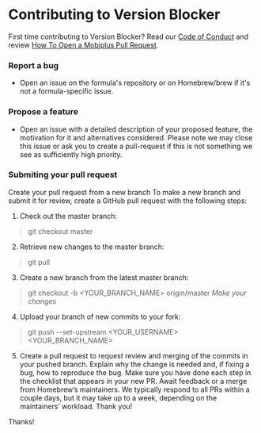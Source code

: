 # Contributing to Version Blocker

First time contributing to Version Blocker? Read our [Code of Conduct](CODE_OF_CONDUCT.md) and review [How To Open a Mobiplus Pull Request](https://docs.brew.sh/How-To-Open-a-Homebrew-Pull-Request).

### Report a bug

* Open an issue on the formula's repository or on Homebrew/brew if it's not a formula-specific issue.

### Propose a feature

* Open an issue with a detailed description of your proposed feature, the motivation for it and alternatives considered. Please note we may close this issue or ask you to create a pull-request if this is not something we see as sufficiently high priority.

### Submiting your pull request

Create your pull request from a new branch
To make a new branch and submit it for review, create a GitHub pull request with the following steps:

1. Check out the master branch:
> git checkout master
2. Retrieve new changes to the master branch:
> git pull
3. Create a new branch from the latest master branch:
> git checkout -b <YOUR_BRANCH_NAME> origin/master
*Make your changes*
4. Upload your branch of new commits to your fork:
> git push --set-upstream <YOUR_USERNAME> <YOUR_BRANCH_NAME>
5. Create a pull request to request review and merging of the commits in your pushed branch. Explain why the change is needed and, if fixing a bug, how to reproduce the bug. Make sure you have done each step in the checklist that appears in your new PR.
Await feedback or a merge from Homebrew’s maintainers. We typically respond to all PRs within a couple days, but it may take up to a week, depending on the maintainers’ workload.
Thank you!

Thanks!

